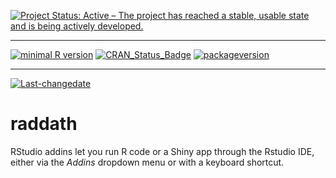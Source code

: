 
[![Project Status: Active – The project has reached a stable, usable state and is being actively developed.](http://www.repostatus.org/badges/latest/active.svg)](http://www.repostatus.org/#active)

------------------------------------------------------------------------

[![minimal R version](https://img.shields.io/badge/R%3E%3D-3.2.2-6666ff.svg)](https://cran.r-project.org/) [![CRAN\_Status\_Badge](http://www.r-pkg.org/badges/version/raddath)](https://cran.r-project.org/package=raddath) [![packageversion](https://img.shields.io/badge/Package%20version-0.0.0.9000-orange.svg?style=flat-square)](commits/master)

------------------------------------------------------------------------

[![Last-changedate](https://img.shields.io/badge/last%20change-2016--07--11-yellowgreen.svg)](/commits/master)

<!-- README.md is generated from README.Rmd. Please edit that file -->
raddath
=======

RStudio addins let you run R code or a Shiny app through the Rstudio IDE, either via the *Addins* dropdown menu or with a keyboard shortcut.
